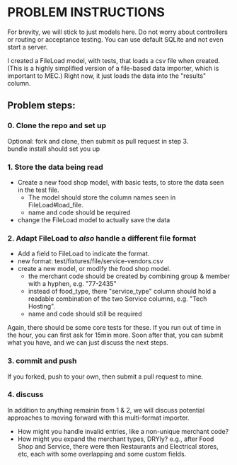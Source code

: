 # PROBLEM INSTRUCTIONS

For brevity, we will stick to just models here. Do not worry about controllers or routing or acceptance testing.   You can use default SQLite and not even start a server.  

I created a FileLoad model, with tests, that loads a csv file when created.   (This is a highly simplified version of a file-based data importer, which is important to MEC.)     Right now, it just loads the data into the "results" column.   

## Problem steps: 

### 0. Clone the repo and set up  
Optional:  fork and clone, then submit as pull request in step 3.  
bundle install should set you up

### 1. Store the data being read
* Create a new food shop model, with basic tests, to store the data seen in the test file.           
    * The model should store the column names seen in FileLoad#load_file. 
    * name and code should be required
* change the FileLoad model to actually save the data

### 2. Adapt FileLoad to *also* handle a different file format
* Add a field to FileLoad to indicate the format.   
* new format:  test/fixtures/file/service-vendors.csv
* create a new model, or modify the food shop model.  
  * the merchant code should be created by combining group & member with a hyphen, e.g. "77-2435"
  * instead of food_type, there "service_type" column should hold a readable combination of the two Service columns, e.g. "Tech Hosting".
  * name and code should still be required

Again, there should be some core tests for these.  If you run out of time in the hour, you can first ask for 15min more.   Soon after that, you can submit what you have, and we can just discuss the next steps.  

### 3. commit and push
If you forked, push to your own, then submit a pull request to mine.  


### 4. discuss

In addition to anything remainin from 1 & 2, we will discuss potential approaches to moving forward with this multi-format importer.  
* How might you handle invalid entries, like a non-unique merchant code?  
* How might you expand the merchant types, DRYly?   e.g.,  after Food Shop and Service, there were then Restaurants and Electrical stores, etc, each with some overlapping and some custom fields.   








